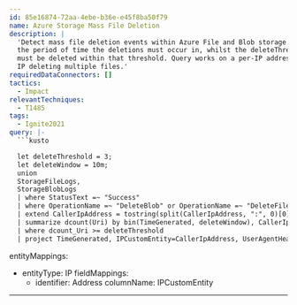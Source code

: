 ```yaml
---
id: 85e16874-72aa-4ebe-b36e-e45f8ba50f79
name: Azure Storage Mass File Deletion
description: |
  'Detect mass file deletion events within Azure File and Blob storage. deleteWindow controls
  the period of time the deletions must occur in, whilst the deleteThreshold controls how many files
  must be deleted within that threshold. Query works on a per-IP address basis, so will only detect a single
  IP deleting multiple files.'
requiredDataConnectors: []
tactics:
  - Impact
relevantTechniques:
  - T1485
tags:
  - Ignite2021
query: |-
  ```kusto

  let deleteThreshold = 3;
  let deleteWindow = 10m;
  union
  StorageFileLogs,
  StorageBlobLogs
  | where StatusText =~ "Success"
  | where OperationName =~ "DeleteBlob" or OperationName =~ "DeleteFile"
  | extend CallerIpAddress = tostring(split(CallerIpAddress, ":", 0)[0])
  | summarize dcount(Uri) by bin(TimeGenerated, deleteWindow), CallerIpAddress, UserAgentHeader, AccountName
  | where dcount_Uri >= deleteThreshold
  | project TimeGenerated, IPCustomEntity=CallerIpAddress, UserAgentHeader, FilesDeleted=dcount_Uri, AccountName
  ```
entityMappings:
  - entityType: IP
    fieldMappings:
      - identifier: Address
        columnName: IPCustomEntity
---
```


